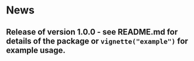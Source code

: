 # News
## Release of version 1.0.0 - see README.md for details of the package or ``vignette("example")`` for example usage.
